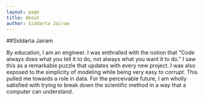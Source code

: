 ```yaml
---
layout: page
title: About
author: Siddarta Jairam
---
```


##Siddarta Jairam

By education, I am an engineer. I was enthralled with the notion that "Code always does what you tell it to do, not always what you want it to do." I saw this as a remarkable puzzle that updates with every new project. I was also exposed to the simplicity of modeling while being very easy to corrupt. This pulled me towards a role in data. For the perceivable future, I am wholly satisfied with trying to break down the scientific method in a way that a computer can understand.

